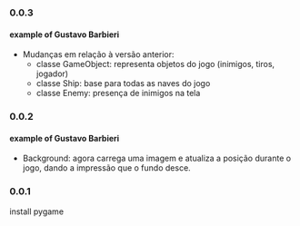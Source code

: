 ### 0.0.3
#### example of Gustavo Barbieri
* Mudanças em relação à versão anterior:
    * classe GameObject: representa objetos do jogo (inimigos, tiros, jogador)
    * classe Ship: base para todas as naves do jogo
    * classe Enemy: presença de inimigos na tela


### 0.0.2
#### example of Gustavo Barbieri
* Background: agora carrega uma imagem 
e atualiza a posição durante o jogo, 
dando a impressão que o fundo desce.


### 0.0.1 
install pygame
